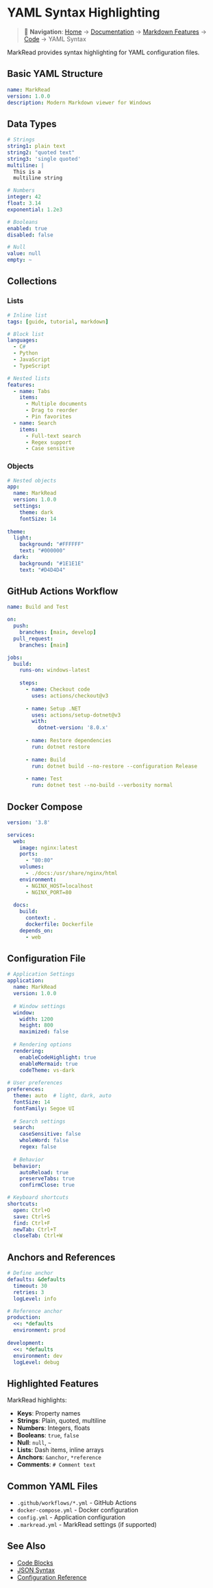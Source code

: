 # YAML Syntax Highlighting

> 📍 **Navigation**: [Home](../../../README.md) → [Documentation](../../README.md) → [Markdown Features](../) → [Code](./) → YAML Syntax

MarkRead provides syntax highlighting for YAML configuration files.

## Basic YAML Structure

```yaml
name: MarkRead
version: 1.0.0
description: Modern Markdown viewer for Windows
```

## Data Types

```yaml
# Strings
string1: plain text
string2: "quoted text"
string3: 'single quoted'
multiline: |
  This is a
  multiline string

# Numbers
integer: 42
float: 3.14
exponential: 1.2e3

# Booleans
enabled: true
disabled: false

# Null
value: null
empty: ~
```

## Collections

### Lists

```yaml
# Inline list
tags: [guide, tutorial, markdown]

# Block list
languages:
  - C#
  - Python
  - JavaScript
  - TypeScript

# Nested lists
features:
  - name: Tabs
    items:
      - Multiple documents
      - Drag to reorder
      - Pin favorites
  - name: Search
    items:
      - Full-text search
      - Regex support
      - Case sensitive
```

### Objects

```yaml
# Nested objects
app:
  name: MarkRead
  version: 1.0.0
  settings:
    theme: dark
    fontSize: 14
    
theme:
  light:
    background: "#FFFFFF"
    text: "#000000"
  dark:
    background: "#1E1E1E"
    text: "#D4D4D4"
```

## GitHub Actions Workflow

```yaml
name: Build and Test

on:
  push:
    branches: [main, develop]
  pull_request:
    branches: [main]

jobs:
  build:
    runs-on: windows-latest
    
    steps:
      - name: Checkout code
        uses: actions/checkout@v3
      
      - name: Setup .NET
        uses: actions/setup-dotnet@v3
        with:
          dotnet-version: '8.0.x'
      
      - name: Restore dependencies
        run: dotnet restore
      
      - name: Build
        run: dotnet build --no-restore --configuration Release
      
      - name: Test
        run: dotnet test --no-build --verbosity normal
```

## Docker Compose

```yaml
version: '3.8'

services:
  web:
    image: nginx:latest
    ports:
      - "80:80"
    volumes:
      - ./docs:/usr/share/nginx/html
    environment:
      - NGINX_HOST=localhost
      - NGINX_PORT=80
    
  docs:
    build:
      context: .
      dockerfile: Dockerfile
    depends_on:
      - web
```

## Configuration File

```yaml
# Application Settings
application:
  name: MarkRead
  version: 1.0.0
  
  # Window settings
  window:
    width: 1200
    height: 800
    maximized: false
    
  # Rendering options
  rendering:
    enableCodeHighlight: true
    enableMermaid: true
    codeTheme: vs-dark
    
# User preferences
preferences:
  theme: auto  # light, dark, auto
  fontSize: 14
  fontFamily: Segoe UI
  
  # Search settings
  search:
    caseSensitive: false
    wholeWord: false
    regex: false
    
  # Behavior
  behavior:
    autoReload: true
    preserveTabs: true
    confirmClose: true

# Keyboard shortcuts
shortcuts:
  open: Ctrl+O
  save: Ctrl+S
  find: Ctrl+F
  newTab: Ctrl+T
  closeTab: Ctrl+W
```

## Anchors and References

```yaml
# Define anchor
defaults: &defaults
  timeout: 30
  retries: 3
  logLevel: info

# Reference anchor
production:
  <<: *defaults
  environment: prod
  
development:
  <<: *defaults
  environment: dev
  logLevel: debug
```

## Highlighted Features

MarkRead highlights:
- **Keys**: Property names
- **Strings**: Plain, quoted, multiline
- **Numbers**: Integers, floats
- **Booleans**: `true`, `false`
- **Null**: `null`, `~`
- **Lists**: Dash items, inline arrays
- **Anchors**: `&anchor`, `*reference`
- **Comments**: `# Comment text`

## Common YAML Files

- `.github/workflows/*.yml` - GitHub Actions
- `docker-compose.yml` - Docker configuration
- `config.yml` - Application configuration
- `.markread.yml` - MarkRead settings (if supported)

## See Also

- [Code Blocks](code-blocks.md)
- [JSON Syntax](json-syntax.md)
- [Configuration Reference](../../reference/configuration.md)

